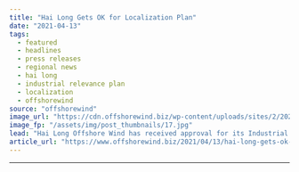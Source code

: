 ```yaml
---
title: "Hai Long Gets OK for Localization Plan"
date: "2021-04-13"
tags: 
  - featured
  - headlines
  - press releases
  - regional news
  - hai long
  - industrial relevance plan
  - localization
  - offshorewind
source: "offshorewind"
image_url: "https://cdn.offshorewind.biz/wp-content/uploads/sites/2/2021/04/13113006/Hai-Long-Gets-OK-for-Localization-Plan.jpg"
image_fp: "/assets/img/post_thumbnails/17.jpg"
lead: "Hai Long Offshore Wind has received approval for its Industrial Relevance Plan from the"
article_url: "https://www.offshorewind.biz/2021/04/13/hai-long-gets-ok-for-localization-plan/"
---
```


---
